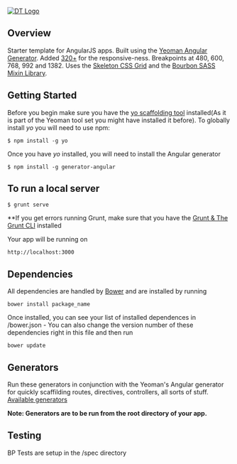 [![DT Logo](https://fbcdn-sphotos-g-a.akamaihd.net/hphotos-ak-xaf1/t31.0-8/c0.0.851.315/p851x315/1274723_608973065821031_561617611_o.jpg)](http://drewtempleton.com/)

## Overview

Starter template for AngularJS apps.  Built using the [Yeoman Angular Generator](https://github.com/yeoman/generator-angular).  Added [320+](http://stuffandnonsense.co.uk/projects/320andup/) for the responsive-ness.  Breakpoints at 480, 600, 768, 992 and 1382.  Uses the [Skeleton CSS Grid](https://github.com/dhg/Skeleton/) and the [Bourbon SASS Mixin Library](http://bourbon.io/docs/#px-to-rem).

## Getting Started

Before you begin make sure you have the [yo scaffolding tool](http://yeoman.io/generators/) installed(As it is part of the Yeoman tool set you might have installed it before). To globally install *yo* you will need to use npm:

```
$ npm install -g yo
```

Once you have *yo* installed, you will need to install the Angular generator

```
$ npm install -g generator-angular
```

## To run a local server

```
$ grunt serve
```
**If you get errors running Grunt, make sure that you have the [Grunt & The Grunt CLI](https://github.com/gruntjs/grunt) installed

Your app will be running on 
```
http://localhost:3000
```

## Dependencies

All dependencies are handled by [Bower](https://github.com/bower/bower) and are installed by running
```
bower install package_name
```
Once installed, you can see your list of installed dependences in /bower.json - You can also change the version number of these dependencies right in this file and then run 
```
bower update
```

## Generators

Run these generators in conjunction with the Yeoman's Angular generator for quickly scaffilding routes, directives, controllers, all sorts of stuff.  [Available generators](https://github.com/yeoman/generator-angular#generators) 

**Note: Generators are to be run from the root directory of your app.**

## Testing

BP Tests are setup in the /spec directory